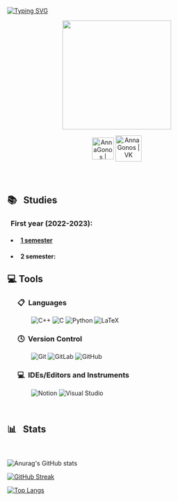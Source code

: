 <a href="https://git.io/typing-svg"><img src="https://readme-typing-svg.demolab.com?font=Indie+Flower&weight=900&size=21&pause=1000&color=CACACA&center=true&vCenter=true&width=1100&height=66&lines=Hello+there+%F0%9F%91%8B" alt="Typing SVG" /></a>

<div id="header" align="center">

  
  <img src="https://media.giphy.com/media/tMdyKBra7ntdqSbOV8/giphy.gif" width="250"/>

[<img align="center" alt="AnnaGonos | Telegram" width="50px" src="https://img.icons8.com/fluency/48/000000/telegram-app.png" />][telegram]
[<img align="center" alt="AnnaGonos | VK" width="60px" src="https://mir-s3-cdn-cf.behance.net/project_modules/1400_opt_1/7257b244913357.582202408a049.jpg" />][vk]

[telegram]: https://t.me/GonosAnna  
[vk]: https://vk.com/gonos

<img src="https://komarev.com/ghpvc/?username=AnnaGonos&style=flat-square&color=blue" alt=""/>


</div>

&nbsp;

## 📚 &nbsp; Studies

### &nbsp; First year (2022-2023):

- #### &nbsp; [1 semester](https://github.com/AnnaGonos/IS-1_Sem)
- #### &nbsp; 2 semester:



## 💻 Tools

### &nbsp; &nbsp; &nbsp; 📋 &nbsp;Languages

&nbsp; &nbsp; &nbsp; &nbsp; &nbsp; &nbsp; &nbsp;
![C++](https://img.shields.io/badge/C++-1F75FE?style=for-the-badge&logo=C%2b%2b&logoColor=white)
![C](https://img.shields.io/badge/C-30B21A?style=for-the-badge&logo=C&logoColor=white)
![Python](https://img.shields.io/badge/Python-FFFF00?style=for-the-badge&logo=python)
![LaTeX](https://img.shields.io/badge/latex-%23008080.svg?style=for-the-badge&logo=latex&logoColor=white)

### &nbsp; &nbsp; &nbsp; 🕓 &nbsp;Version Control

&nbsp; &nbsp; &nbsp; &nbsp; &nbsp; &nbsp; &nbsp;
![Git](https://img.shields.io/badge/git-%23F05033.svg?style=for-the-badge&logo=git&logoColor=white)
![GitLab](https://img.shields.io/badge/gitlab-%23181717.svg?style=for-the-badge&logo=gitlab&logoColor=white)
![GitHub](https://img.shields.io/badge/github-%23121011.svg?style=for-the-badge&logo=github&logoColor=white)

### &nbsp; &nbsp; &nbsp; 💻 &nbsp;IDEs/Editors and Instruments

&nbsp; &nbsp; &nbsp; &nbsp; &nbsp; &nbsp; &nbsp;
![Notion](https://img.shields.io/badge/Notion-%23000000.svg?style=for-the-badge&logo=notion&logoColor=white)
![Visual Studio](https://img.shields.io/badge/Visual%20Studio-5C2D91.svg?style=for-the-badge&logo=visual-studio&logoColor=white)


&nbsp;
 
## 📊 &nbsp; Stats

 
  


&nbsp;

![Anurag's GitHub stats](https://github-readme-stats.vercel.app/api?username=AnnaGonos&show_icons=true&theme=radical)

[![GitHub Streak](http://github-readme-streak-stats.herokuapp.com?user=AnnaGonos&hide=issues,prs&show_icons=true&theme=radical)](https://git.io/streak-stats)

[![Top Langs](https://github-readme-stats.vercel.app/api/top-langs/?username=AnnaGonos&hide=issues,prs&show_icons=true&theme=radical)](https://github.com/anuraghazra/github-readme-stats)




<!--
**AnnaGonos/AnnaGonos** is a ✨ _special_ ✨ repository because its `README.md` (this file) appears on your GitHub profile.

Here are some ideas to get you started:

- 🔭 I’m currently working on ...
- 🌱 I’m currently learning ...
- 👯 I’m looking to collaborate on ...
- 🤔 I’m looking for help with ...
- 💬 Ask me about ...
- 📫 How to reach me: ...
- 😄 Pronouns: ...
- ⚡ Fun fact: ...
-->
